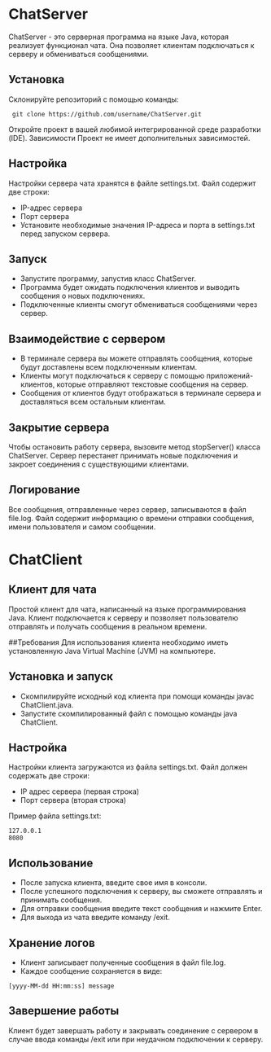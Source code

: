 # ChatServer
ChatServer - это серверная программа на языке Java, которая реализует функционал чата. Она позволяет клиентам подключаться к серверу и обмениваться сообщениями.

## Установка
Склонируйте репозиторий с помощью команды:

<pre><code> git clone https://github.com/username/ChatServer.git
</code></pre>

Откройте проект в вашей любимой интегрированной среде разработки (IDE).
Зависимости
Проект не имеет дополнительных зависимостей.

## Настройка
Настройки сервера чата хранятся в файле settings.txt. Файл содержит две строки:

- IP-адрес сервера
- Порт сервера
- Установите необходимые значения IP-адреса и порта в settings.txt перед запуском сервера.

## Запуск
- Запустите программу, запустив класс ChatServer.
- Программа будет ожидать подключения клиентов и выводить сообщения о новых подключениях.
- Подключенные клиенты смогут обмениваться сообщениями через сервер.
  
## Взаимодействие с сервером
- В терминале сервера вы можете отправлять сообщения, которые будут доставлены всем подключенным клиентам.
- Клиенты могут подключаться к серверу с помощью приложений-клиентов, которые отправляют текстовые сообщения на сервер.
- Сообщения от клиентов будут отображаться в терминале сервера и доставляться всем остальным клиентам.
## Закрытие сервера
Чтобы остановить работу сервера, вызовите метод stopServer() класса ChatServer. Сервер перестанет принимать новые подключения и закроет соединения с существующими клиентами.

## Логирование
Все сообщения, отправленные через сервер, записываются в файл file.log. Файл содержит информацию о времени отправки сообщения, имени пользователя и самом сообщении.


# ChatClient

## Клиент для чата
Простой клиент для чата, написанный на языке программирования Java. Клиент подключается к серверу и позволяет пользователю отправлять и получать сообщения в реальном времени.

##Требования
Для использования клиента необходимо иметь установленную Java Virtual Machine (JVM) на компьютере.

## Установка и запуск
- Скомпилируйте исходный код клиента при помощи команды javac ChatClient.java.
- Запустите скомпилированный файл с помощью команды java ChatClient.

## Настройка
Настройки клиента загружаются из файла settings.txt. Файл должен содержать две строки:

- IP адрес сервера (первая строка)
- Порт сервера (вторая строка)

Пример файла settings.txt:

<pre><code>127.0.0.1
8080
</code></pre>

## Использование
- После запуска клиента, введите свое имя в консоли.
- После успешного подключения к серверу, вы сможете отправлять и принимать сообщения.
- Для отправки сообщения введите текст сообщения и нажмите Enter.
- Для выхода из чата введите команду /exit.

## Хранение логов
- Клиент записывает полученные сообщения в файл file.log. 
- Каждое сообщение сохраняется в виде:

<pre><code>[yyyy-MM-dd HH:mm:ss] message
</code></pre>

## Завершение работы
Клиент будет завершать работу и закрывать соединение с сервером в случае ввода команды /exit или при неудачном подключении к серверу.
